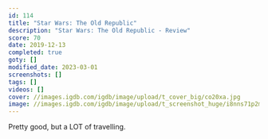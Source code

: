 ```yaml
---
id: 114
title: "Star Wars: The Old Republic"
description: "Star Wars: The Old Republic - Review"
score: 70
date: 2019-12-13
completed: true
goty: []
modified_date: 2023-03-01
screenshots: []
tags: []
videos: []
cover: //images.igdb.com/igdb/image/upload/t_cover_big/co20xa.jpg
image: //images.igdb.com/igdb/image/upload/t_screenshot_huge/i8nns71p2m4nzy6u0b26.jpg
---
```

Pretty good, but a LOT of travelling.